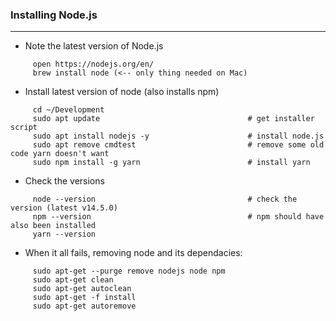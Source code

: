 ### Installing Node.js

---

- Note the latest version of Node.js

```[bash]
     open https://nodejs.org/en/
     brew install node (<-- only thing needed on Mac)
```

- Install latest version of node (also installs npm)

```[bash]
     cd ~/Development
     sudo apt update                                 # get installer script
     sudo apt install nodejs -y                      # install node.js
     sudo apt remove cmdtest                         # remove some old code yarn doesn't want
     sudo npm install -g yarn                        # install yarn
```

- Check the versions

```[bash]
     node --version                                  # check the version (latest v14.5.0)
     npm --version                                   # npm should have also been installed
     yarn --version
```

- When it all fails, removing node and its dependacies:

```[bash]
     sudo apt-get --purge remove nodejs node npm
     sudo apt-get clean
     sudo apt-get autoclean
     sudo apt-get -f install
     sudo apt-get autoremove
```
